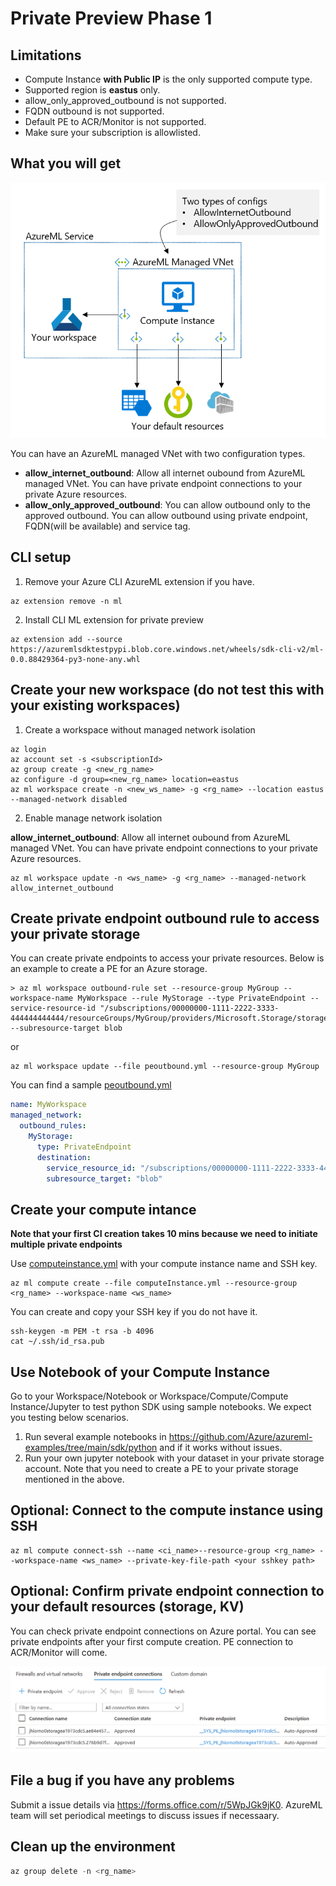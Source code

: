 # Private Preview Phase 1

## Limitations
* Compute Instance **with Public IP** is the only supported compute type.
* Supported region is **eastus** only.
* allow_only_approved_outbound is not supported.
* FQDN outbound is not supported.
* Default PE to ACR/Monitor is not supported.
* Make sure your subscription is allowlisted.

## What you will get

![prprph1 network architecture](prprph1.png)

You can have an AzureML managed VNet with two configuration types.
* **allow_internet_outbound**: Allow all internet oubound from AzureML managed VNet. You can have private endpoint connections to your private Azure resources.
* **allow_only_approved_outbound**: You can allow outbound only to the approved outbound. You can allow outbound using private endpoint, FQDN(will be available) and service tag.

## CLI setup
1. Remove your Azure CLI AzureML extension if you have.

```Azure CLI
az extension remove -n ml
```

2. Install CLI ML extension for private preview

```Azure CLI
az extension add --source https://azuremlsdktestpypi.blob.core.windows.net/wheels/sdk-cli-v2/ml-0.0.88429364-py3-none-any.whl
```

## Create your new workspace (do not test this with your existing workspaces)

1. Create a workspace without managed network isolation

```Azure CLI
az login
az account set -s <subscriptionId>
az group create -g <new_rg_name>
az configure -d group=<new_rg_name> location=eastus
az ml workspace create -n <new_ws_name> -g <rg_name> --location eastus --managed-network disabled
```

2. Enable manage network isolation

**allow_internet_outbound**: Allow all internet oubound from AzureML managed VNet. You can have private endpoint connections to your private Azure resources.

```Azure CLI
az ml workspace update -n <ws_name> -g <rg_name> --managed-network allow_internet_outbound
```

<!---
or

**allow_only_approved_outbound**: You can allow outbound only to the approved outbound. You can allow outbound using private endpoint, FQDN(will be available) and service tag.

```Azure CLI
az ml workspace update -n <ws_name> -g <rg_name> --managed-network allow_only_approved_outbound
```
--->

## Create private endpoint outbound rule to access your private storage
You can create private endpoints to access your private resources. Below is an example to create a PE for an Azure storage.

```Azure CLI
> az ml workspace outbound-rule set --resource-group MyGroup --workspace-name MyWorkspace --rule MyStorage --type PrivateEndpoint --service-resource-id "/subscriptions/00000000-1111-2222-3333-444444444444/resourceGroups/MyGroup/providers/Microsoft.Storage/storageAccounts/MyAccount" --subresource-target blob
```
or
```Azure CLI
az ml workspace update --file peoutbound.yml --resource-group MyGroup
```
You can find a sample [peoutbound.yml](peoutbound.yml)

```YAML
name: MyWorkspace
managed_network:
  outbound_rules:
    MyStorage:
      type: PrivateEndpoint
      destination:
        service_resource_id: "/subscriptions/00000000-1111-2222-3333-444444444444/resourceGroups/MyGroup/providers/Microsoft.Storage/storageAccounts/MyAccount"
        subresource_target: "blob"
```

## Create your compute intance

**Note that your first CI creation takes 10 mins because we need to initiate multiple private endpoints**

Use [computeinstance.yml](computeinstance.yml) with your compute instance name and SSH key.
```Azure CLI
az ml compute create --file computeInstance.yml --resource-group <rg_name> --workspace-name <ws_name> 
```

You can create and copy your SSH key if you do not have it.

```CLI
ssh-keygen -m PEM -t rsa -b 4096
cat ~/.ssh/id_rsa.pub
```

## Use Notebook of your Compute Instance

Go to your Workspace/Notebook or Workspace/Compute/Compute Instance/Jupyter to test python SDK using sample notebooks. We expect you testing below scenarios.

1. Run several example notebooks in https://github.com/Azure/azureml-examples/tree/main/sdk/python and if it works without issues.
2. Run your own jupyter notebook with your dataset in your private storage account. Note that you need to create a PE to your private storage mentioned in the above.

## Optional: Connect to the compute instance using SSH

```Azure CLI
az ml compute connect-ssh --name <ci_name>--resource-group <rg_name> --workspace-name <ws_name> --private-key-file-path <your sshkey path>
```

## Optional: Confirm private endpoint connection to your default resources (storage, KV)

You can check private endpoint connections on Azure portal. You can see private endpoints after your first compute creation. PE connection to ACR/Monitor will come.

![storage pe](storagepe.png)

<!---
## Optional: Create a service tag outbound

```Azure CLI
az ml workspace outbound-rule set --resource-group MyGroup --workspace-name MyWorkspace --rule MyAzureSerivce --type ServiceTag --service-tag DataFactory --port-ranges "80, 8080-8089" --protocol TCP
```
or
```Azure CLI
az ml workspace update --file servicetag.yml --resource-group MyGroup
```
You can find a sample [servicetag.yml](servicetag.yml).

```YAML
name: "MyWorkspace"
managed_network:
  outbound_rules:
    MyAzureSerivce:
      type: "ServiceTag"
      destination:
        service_tag: "DataFactory"
        port_ranges: "80, 8080-8089"
        protocol: "TCP"
```
--->

## File a bug if you have any problems
Submit a issue details via https://forms.office.com/r/5WpJGk9jK0.
AzureML team will set periodical meetings to discuss issues if necessaary.

## Clean up the environment

```python
az group delete -n <rg_name>
```
